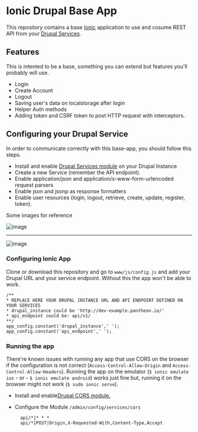 # Ionic Drupal Base App

This repository contains a base [Ionic](http://ionicframework.com/) application to use and cosume REST API from your [Drupal Services](https://www.drupal.org/project/services). 

## Features ##
This is intented to be a base, something you can extend but features you'll probably will use. 


* Login 
* Create Account
* Logout
* Saving user's data on localstorage after login
* Helper Auth methods
* Adding token and CSRF token to post HTTP request with interceptors.

## Configuring your Drupal Service ##

In order to communicate correctly with this base-app, you should follow this steps.

* Install and enable [Drupal Services module](https://www.drupal.org/project/services) on your Drupal Instance
* Create a new Service (remember the API endpoint).
* Enable application/json and application/x-www-form-urlencoded request parsers
* Enable json and jsonp as response formatters
* Enable user resources (login, logout, retrieve, create, update, register, token).

Some images for reference 

![image](http://kevinblanco.io/drupal-ionic/resources.png)

---

![image](http://kevinblanco.io/drupal-ionic/parsing.png)

### Configuring Ionic App ###

Clone or download this repository and go to `www/js/config.js` and add your Drupal URL and your service endpoint. Without this the app won't be able to work.
	
	/**
	* REPLACE HERE YOUR DRUPAL INSTANCE URL AND API ENDPOINT DEFINED ON YOUR SERVICES
	* drupal_instance could be 'http://dev-example.pantheon.io/'
	* api_endpoint could be: api/v1/
	**/
	app_config.constant('drupal_instance',' ');
	app_config.constant('api_endpoint',' ');
	

### Running the app ###
 
There're known issues with running any app that use CORS on the browser if the configuration is not correct (`Access-Control-Allow-Origin`  and  `Access-Control-Allow-Headers`). Running the app on the emulator (`$ ionic emulate ios`  - or - `$ ionic emulate android`) works just fine but, running it on the browser might not work (`$ sudo ionic serve`). 

* Install and enable[Drupal CORS module.](https://www.drupal.org/project/cors)
* Configure the Module `/admin/config/services/cors`

		api/*|* * *
		api/*|POST|Origin,X-Requested-With,Content-Type,Accept
		

